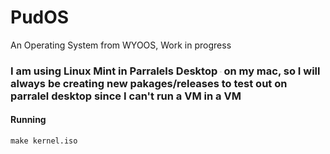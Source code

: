 # PudOS

An Operating System from WYOOS, Work in progress

### I am using Linux Mint in Parralels Desktop <sub><sup><sub><sup><sub><sup><sub><sup><sub><sup><sub><sup><sub><sup><sub><sup>crack</sup></sub></sup></sub></sup></sub></sup></sub></sup></sub></sup></sub></sup></sub></sup></sub> on my mac, so I will always be creating new pakages/releases to test out on parralel desktop since I can't run a VM in a VM

#### Running

`make kernel.iso`
